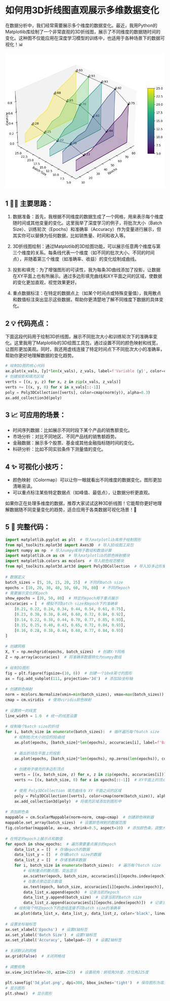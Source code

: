 # 如何用3D折线图直观展示多维数据变化

在数据分析中，我们经常需要展示多个维度的数据变化。最近，我用Python的Matplotlib库绘制了一个非常直观的3D折线图，展示了不同维度的数据随时间的变化。这种图不仅能应用在深度学习模型的训练中，也适用于各种场景下的数据可视化！📊

![3D折线图展示多维数据变化](https://raw.githubusercontent.com/henu77/typoryPic/main/2024/main_0_0.png)

## 1 👩‍💻 主要思路：

1. 数据准备：首先，我根据不同维度的数据生成了一个网格，用来表示每个维度随时间或其他变量的变化。这里我举了深度学习的例子，将批次大小（Batch Size）、训练轮次（Epochs）和准确率（Accuracy）作为变量进行展示，但其实你可以替换为任何数据，比如销售量、时间和收入等。

2. 3D折线图绘制：通过Matplotlib的3D绘图功能，可以展示任意两个维度与第三个维度的关系。每条线代表一个维度（如不同的批次大小、不同的时间点），并随着第三个维度（如准确率、收益）的变化绘制成曲线。

3. 投影和填充：为了增强图形的可读性，我为每条3D曲线添加了投影，让数据在XY平面上也有所展示。通过多边形填充曲线和XY平面之间的区域，使数据的变化更加直观，视觉效果更好。

4. 重点数据标注：在特定的数据点上（如某个时间点或特殊变量值），我用散点和数值标注突出显示这些数据，帮助你更清楚地了解不同维度下数据的具体变化。

## 2 💡 代码亮点：

下面这段代码用于绘制3D折线图，展示不同批次大小和训练轮次下的准确率变化。这里我用了Matplotlib的3D绘图工具包，通过设置不同的颜色映射和线宽，让图形更加美观。同时，我还用虚线连接了特定时间点下不同批次大小的准确率，帮助你更好地理解数据的变化趋势。

```python
# 绘制3D图的核心代码
ax.plot(x_vals, [y]*len(x_vals), z_vals, label=f'Variable {y}', color=cmap(norm(y)), linewidth=line_width)
# 创建投影和填充区域
verts = [(x, y, z) for x, z in zip(x_vals, z_vals)]
verts += [(x, y, 0) for x in x_vals[::-1]]
poly = Poly3DCollection([verts], color=cmap(norm(y)), alpha=0.3)
ax.add_collection3d(poly)
```

## 3 📈 可应用的场景：

- 时间序列数据：比如展示不同时段下某个产品的销售额变化。
- 市场分析：对比不同地区、不同产品线的销售额趋势。
- 金融数据：展示多个股票、基金或其他金融指标随时间的变化。
- 科研分析：比如不同实验条件下测量值的变化。

## 4 ✨ 可视化小技巧：

- 颜色映射（Colormap）可以让你一眼就看出不同维度的数据变化，图形更加清晰易读。
- 可以重点标注某些特定数据点（如峰值、最低点），让数据分析更直观。

如果你正在处理多维度的数据，推荐大家试试这种3D折线图！它能帮你更好地理解数据随不同变量变化的趋势，适合应用于各类数据可视化场景！🧐

## 5 🚀 完整代码：
```python
import matplotlib.pyplot as plt  # 导入matplotlib库用于绘制图形
from mpl_toolkits.mplot3d import Axes3D  # 导入3D绘图工具包
import numpy as np  # 导入numpy库用于数组和数值计算
import matplotlib.cm as cm  # 导入matplotlib的颜色映射模块
import matplotlib.colors as mcolors  # 导入颜色规范模块
from mpl_toolkits.mplot3d.art3d import Poly3DCollection  # 导入3D多边形集合，用于填充区域

# 数据定义
batch_sizes = [5, 10, 15, 20, 25]  # 不同的batch size
epochs = [10, 20, 30, 40, 50, 60, 70, 80]  # 不同的epoch
# 需要展示变化的Epoch
show_epochs = [20, 50, 80]  # 特定的epoch用于重点展示
accuracies = [  # 模拟不同batch size和epoch下的准确率
    [0.21, 0.22, 0.24, 0.34, 0.44, 0.54, 0.61, 0.75],
    [0.23, 0.30, 0.38, 0.40, 0.60, 0.72, 0.84, 0.92],
    [0.14, 0.22, 0.38, 0.44, 0.70, 0.77, 0.85, 0.93],
    [0.15, 0.25, 0.40, 0.43, 0.65, 0.72, 0.84, 0.93],
    [0.16, 0.28, 0.38, 0.44, 0.68, 0.77, 0.84, 0.93]
]

# 创建网格
X, Y = np.meshgrid(epochs, batch_sizes)  # 创建X-Y网格
Z = np.array(accuracies)  # 将准确率数据转化为numpy数组

# 绘制3D图形
fig = plt.figure(figsize=(10, 8))  # 创建一个10x8英寸的图形
ax = fig.add_subplot(111, projection='3d')  # 添加3D坐标轴

# 创建颜色映射
norm = mcolors.Normalize(vmin=min(batch_sizes), vmax=max(batch_sizes))  # 归一化batch size，用于颜色映射
cmap = cm.viridis  # 使用viridis颜色映射

# 设置统一的线宽
line_width = 1.0  # 统一的线宽设置

# 绘制每个batch size的折线
for i, batch_size in enumerate(batch_sizes):  # 循环遍历每个batch size
    # 绘制批次大小对应的3D曲线
    ax.plot(epochs, [batch_size]*len(epochs), accuracies[i], label=f'Batch Size {batch_size}', color=cmap(norm(batch_size)), linewidth=line_width)
    
    # 画出折线在平面上的投影
    ax.plot(epochs, [batch_size]*len(epochs), np.zeros(len(epochs)), color=cmap(norm(batch_size)), linewidth=line_width)
    
    # 创建用于填充的多边形顶点
    verts = [(x, batch_size, z) for x, z in zip(epochs, accuracies[i])]  # 曲线上的顶点坐标
    verts += [(x, batch_size, 0) for x in epochs[::-1]]  # XY平面上的顶点 (Z=0)
    
    # 使用 Poly3DCollection 填充曲线与 XY 平面之间的区域
    poly = Poly3DCollection([verts], color=cmap(norm(batch_size)), alpha=0.3)  # 创建半透明填充区域
    ax.add_collection3d(poly)  # 将填充区域添加到图形中

# 添加颜色条
mappable = cm.ScalarMappable(norm=norm, cmap=cmap)  # 创建颜色映射器
mappable.set_array(batch_sizes)  # 设置颜色映射的数据范围
fig.colorbar(mappable, ax=ax, shrink=0.5, aspect=10)  # 添加颜色条，调整大小和形状

# 在特定的epoch上展示点和数值
for epoch in show_epochs:  # 遍历需要重点展示的epoch
    data_list_x = []  # 存储epoch的数据
    data_list_y = []  # 存储batch size的数据
    data_list_z = []  # 存储准确率数据
    for i, batch_size in enumerate(batch_sizes):  # 遍历每个batch size
        # 绘制重点的散点图，突出显示
        ax.scatter(epoch, batch_size, accuracies[i][epochs.index(epoch)], color=cmap(norm(batch_size)), s=20, edgecolor='black', zorder=10)
        # 在散点旁边显示数值
        ax.text(epoch, batch_size, accuracies[i][epochs.index(epoch)], f'{accuracies[i][epochs.index(epoch)]:.2f}', color='black', zorder=10)
        data_list_x.append(epoch)  # 记录当前的epoch
        data_list_y.append(batch_size)  # 记录当前的batch size
        data_list_z.append(accuracies[i][epochs.index(epoch)])  # 记录当前的准确率
    # 绘制每个特定epoch下的虚线连接不同batch size的准确率
    ax.plot(data_list_x, data_list_y, data_list_z, color='black', linewidth=line_width, linestyle='--')

# 设置坐标轴标签
ax.set_xlabel('Epochs')  # 设置X轴标签
ax.set_ylabel('Batch Size')  # 设置Y轴标签
ax.set_zlabel('Accuracy', labelpad=-2)  # 设置Z轴标签

# 关闭默认的网格
ax.grid(False)  # 关闭网格线

# 调整视角
ax.view_init(elev=30, azim=225)  # 设置视角：俯视角30度，方位角225度

plt.savefig('3d_plot.png', dpi=300, bbox_inches='tight')  # 保存图形为高分辨率的PNG文件
# 显示图形
plt.show()  # 显示图形
```

​    

